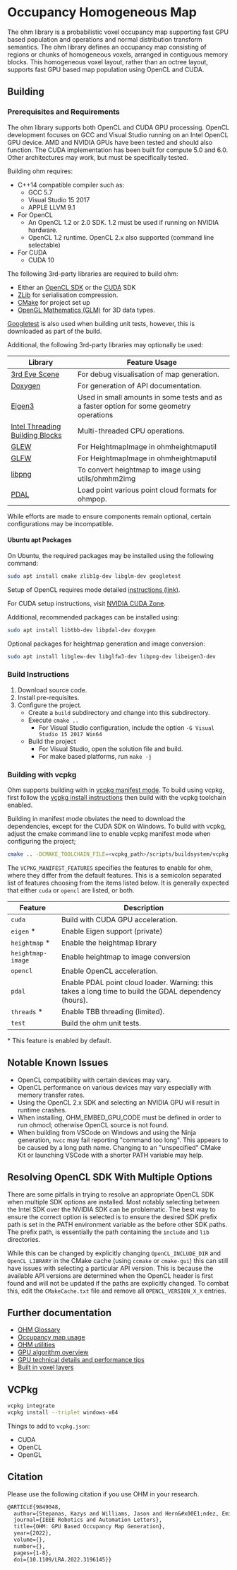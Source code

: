 # Occupancy Homogeneous Map

The ohm library is a probabilistic voxel occupancy map supporting fast GPU based population and operations and normal distribution transform semantics. The ohm library defines an occupancy map consisting of regions or chunks of homogeneous voxels, arranged in contiguous memory blocks. This homogeneous voxel layout, rather than an octree layout, supports fast GPU based map population using OpenCL and CUDA.

## Building

### Prerequisites and Requirements

The ohm library supports both OpenCL and CUDA GPU processing. OpenCL development focuses on GCC and Visual Studio running on an Intel OpenCL GPU device. AMD and NVIDIA GPUs have been tested and should also function. The CUDA implementation has been built for compute 5.0 and 6.0. Other architectures may work, but must be specifically tested.

Building ohm requires:

- C++14 compatible compiler such as:
  - GCC 5.7
  - Visual Studio 15 2017
  - APPLE LLVM 9.1
- For OpenCL
  - An OpenCL 1.2 or 2.0 SDK. 1.2 must be used if running on NVIDIA hardware.
  - OpenCL 1.2 runtime. OpenCL 2.x also supported (command line selectable)
- For CUDA
  - CUDA 10

The following 3rd-party libraries are required to build ohm:

- Either an [OpenCL SDK](./OpenCL.md) or the [CUDA](https://developer.nvidia.com/cuda-zone) SDK
- [ZLib](https://www.zlib.net/) for serialisation compression.
- [CMake](https://cmake.org/) for project set up
- [OpenGL Mathematics (GLM)](https://glm.g-truc.net/) for 3D data types.

[Googletest](https://github.com/google/googletest) is also used when building unit tests, however, this is downloaded as part of the build.

Additional, the following 3rd-party libraries may optionally be used:

| Library                                                                     | Feature Usage                                                                           |
| --------------------------------------------------------------------------- | --------------------------------------------------------------------------------------- |
| [3rd Eye Scene](https://github.com/data61/3rdEyeScene)                      | For debug visualisation of map generation.                                              |
| [Doxygen](http://www.doxygen.nl/)                                           | For generation of API documentation.                                                    |
| [Eigen3](http://eigen.tuxfamily.org/index.php)                              | Used in small amounts in some tests and as a faster option for some geometry operations |
| [Intel Threading Building Blocks](https://www.threadingbuildingblocks.org/) | Multi-threaded CPU operations.                                                          |
| [GLEW](http://glew.sourceforge.net/)                                        | For HeightmapImage in ohmheightmaputil                                                  |
| [GLFW](https://www.glfw.org/)                                               | For HeightmapImage in ohmheightmaputil                                                  |
| [libpng](http://www.libpng.org/)                                            | To convert heightmap to image using utils/ohmhm2img                                     |
| [PDAL](https://pdal.io/)                                                    | Load point various point cloud formats for ohmpop.                                      |

While efforts are made to ensure components remain optional, certain configurations may be incompatible.

#### Ubuntu apt Packages

On Ubuntu, the required packages may be installed using the following command:

```bash
sudo apt install cmake zlib1g-dev libglm-dev googletest
```

Setup of OpenCL requires mode detailed [instructions (link)](./OpenCL.md).

For CUDA setup instructions, visit [NVIDIA CUDA Zone](https://developer.nvidia.com/cuda-zone).

Additional, recommended packages can be installed using:

```bash
sudo apt install libtbb-dev libpdal-dev doxygen
```

Optional packages for heightmap generation and image conversion:

```bash
sudo apt install libglew-dev libglfw3-dev libpng-dev libeigen3-dev
```

### Build Instructions

1. Download source code.
2. Install pre-requisites.
3. Configure the project.
    - Create a `build` subdirectory and change into this subdirectory.
    - Execute `cmake ..`
        - For Visual Studio configuration, include the option `-G Visual Studio 15 2017 Win64`
    - Build the project
        - For Visual Studio, open the solution file and build.
        - For make based platforms, run `make -j`

### Building with vcpkg

Ohm supports building with in [vcpkg manifest mode](https://vcpkg.readthedocs.io/en/latest/users/manifests/). To build using vcpkg, first follow the [vcpkg install instructions](https://vcpkg.io/en/getting-started.html) then build with the vcpkg toolchain enabled.

Building in manifest mode obviates the need to download the dependencies, except for the CUDA SDK on Windows. To build with vcpkg, adjust the cmake command line to enable vcpkg manifest mode when configuring the project;

```bash
cmake .. -DCMAKE_TOOLCHAIN_FILE=<vcpkg_path>/scripts/buildsystem/vcpkg.cmake -DVCPKG_MANIFEST_FEATURES=<features>
```

The `VCPKG_MANIFEST_FEATURES` specifies the features to enable for ohm, where they differ from the default features. This is a semicolon separated list of features choosing from the items listed below. It is generally expected that either `cuda` or `opencl` are listed, or both.

| Feature           | Description                                                                                           |
| ----------------- | ----------------------------------------------------------------------------------------------------- |
| `cuda`            | Build with CUDA GPU acceleration.                                                                     |
| `eigen` \*        | Enable Eigen support (private)                                                                        |
| `heightmap` \*    | Enable the heightmap library                                                                          |
| `heightmap-image` | Enable heightmap to image conversion                                                                  |
| `opencl`          | Enable OpenCL acceleration.                                                                           |
| `pdal`            | Enable PDAL point cloud loader. Warning: this takes a long time to build the GDAL dependency (hours). |
| `threads` \*      | Enable TBB threading (limited).                                                                       |
| `test`            | Build the ohm unit tests.                                                                             |

\* This feature is enabled by default.

## Notable Known Issues

- OpenCL compatibility with certain devices may vary.
- OpenCL performance on various devices may vary especially with memory transfer rates.
- Using the OpenCL 2.x SDK and selecting an NVIDIA GPU will result in runtime crashes.
- When installing, OHM_EMBED_GPU_CODE must be defined in order to run ohmocl; otherwise OpenCL source is not found.
- When building from VSCode on Windows and using the Ninja generation, `nvcc` may fail reporting "command too long". This appears to be caused by a long path name. Changing to an "unspecified" CMake Kit or launching VSCode with a shorter PATH variable may help.

## Resolving OpenCL SDK With Multiple Options

There are some pitfalls in trying to resolve an appropriate OpenCL SDK when multiple SDK options are installed. Most notably selecting between the Intel SDK over the NVIDIA SDK can be problematic. The best way to ensure the correct option is selected is to ensure the desired SDK prefix path is set in the PATH environment variable as the before other SDK paths. The prefix path, is essentially the path containing the `include` and `lib` directories.

While this can be changed by explicitly changing `OpenCL_INCLUDE_DIR` and `OpenCL_LIBRARY` in the CMake cache (using `ccmake` or `cmake-gui`) this can still have issues with selecting a particular API version. This is because the available API versions are determined when the OpenCL header is first found and will not be updated if the paths are explicitly changed. To combat this, edit the `CMakeCache.txt` file and remove all `OPENCL_VERSION_X_X` entries.

## Further documentation

- [OHM Glossary](./docs/docglossary.md)
- [Occupancy map usage](./docs/docusage.md)
- [OHM utilities](./docs/docutils.md)
- [GPU algorithm overview](./docs/gpu/docgpualgorithm.md)
- [GPU technical details and performance tips](./docs/gpu/docgpudetail.md)
- [Built in voxel layers](./docs/docvoxellayers.md)

## VCPkg

```bash
vcpkg integrate
vcpkg install --triplet windows-x64

```

Things to add to `vcpkg.json`:

- CUDA
- OpenCL
- OpenGL

## Citation

Please use the following citation if you use OHM in your research.

```txt
@ARTICLE{9849048,
  author={Stepanas, Kazys and Williams, Jason and Hern&#x00E1;ndez, Emili and Ruetz, Fabio and Hines, Thomas},
  journal={IEEE Robotics and Automation Letters}, 
  title={OHM: GPU Based Occupancy Map Generation}, 
  year={2022},
  volume={},
  number={},
  pages={1-8},
  doi={10.1109/LRA.2022.3196145}}
```

